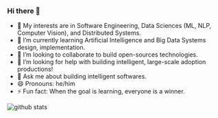 ### Hi there 👋

<!--
**royadityak/royadityak** is a ✨ _special_ ✨ repository because its `README.md` (this file) appears on your GitHub profile.

Here are some ideas to get you started:

- 🔭 I’m currently working on ...
- 🌱 I’m currently learning ...
- 👯 I’m looking to collaborate on ...
- 🤔 I’m looking for help with ...
- 💬 Ask me about ...
- 📫 How to reach me: ...
- 😄 Pronouns: ...
- ⚡ Fun fact: ...
-->

- 🔭 My interests are in Software Engineering, Data Sciences (ML, NLP, Computer Vision), and Distributed Systems.
- 🌱 I’m currently learning Artificial Intelligence and Big Data Systems design, implementation. 
- 👯 I’m looking to collaborate to build open-sources technologies. 
- 🤔 I’m looking for help with building intelligent, large-scale adoption productions!
- 💬 Ask me about building intelligent softwares. 
- 😄 Pronouns: he/him
- ⚡ Fun fact: When the goal is learning, everyone is a winner. 

![github stats](https://github-readme-stats.vercel.app/api?username=royadityak)
